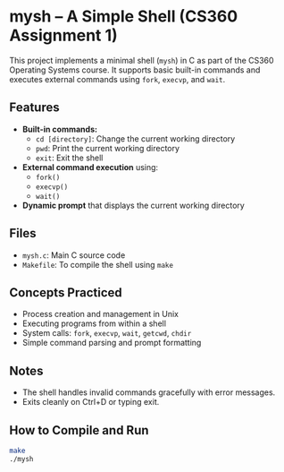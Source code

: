 # mysh – A Simple Shell (CS360 Assignment 1)

This project implements a minimal shell (`mysh`) in C as part of the CS360 Operating Systems course. It supports basic built-in commands and executes external commands using `fork`, `execvp`, and `wait`.

## Features

- **Built-in commands:**
  - `cd [directory]`: Change the current working directory
  - `pwd`: Print the current working directory
  - `exit`: Exit the shell
- **External command execution** using:
  - `fork()`
  - `execvp()`
  - `wait()`
- **Dynamic prompt** that displays the current working directory

## Files

- `mysh.c`: Main C source code
- `Makefile`: To compile the shell using `make`

## Concepts Practiced

- Process creation and management in Unix
- Executing programs from within a shell
- System calls: `fork`, `execvp`, `wait`, `getcwd`, `chdir`
- Simple command parsing and prompt formatting

## Notes

- The shell handles invalid commands gracefully with error messages.
- Exits cleanly on Ctrl+D or typing exit.

## How to Compile and Run

```bash
make
./mysh

